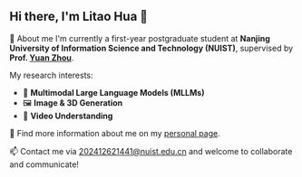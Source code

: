 ## Hi there, I'm Litao Hua 👋
💬 About me
I'm currently a first-year postgraduate student at **Nanjing University of Information Science and Technology (NUIST)**, supervised by **Prof. [Yuan Zhou](https://faculty.nuist.edu.cn/zhouyuan/zh_CN/index.htm)**.

My research interests:
- 🧠 **Multimodal Large Language Models (MLLMs)**
- 🖼 **Image & 3D Generation**
- 🎥 **Video Understanding**

📝 Find more information about me on my [personal page](https://robin-hlt.github.io/).

📫 Contact me via 202412621441@nuist.edu.cn and welcome to collaborate and communicate!
<!--
**robin-hlt/robin-hlt** is a ✨ _special_ ✨ repository because its `README.md` (this file) appears on your GitHub profile.

Here are some ideas to get you started:

- 🔭 I’m currently working on ...
- 🌱 I’m currently learning ...
- 👯 I’m looking to collaborate on ...
- 🤔 I’m looking for help with ...
- 💬 Ask me about ...
- 📫 How to reach me: ...
- 😄 Pronouns: ...
- ⚡ Fun fact: ...
-->
